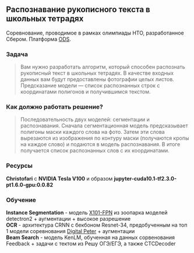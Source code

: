 ## Распознавание рукописного текста в школьных тетрадях
Соревнование, проводимое в рамках олимпиады НТО, разработанное Сбером. Платформа [ODS](https://ods.ai/competitions/nto_final_21-22).

### Задача
> Вам нужно разработать алгоритм, который способен распознать рукописный текст в школьных тетрадях. В качестве входных данных вам будут предоставлены фотографии целых листов. Предсказание модели — список распознанных строк с координатами полигонов и получившимся текстом.

### Как должно работать решение?
> Последовательность двух моделей: сегментации и распознавания. Сначала сегментационная модель предсказывает полигоны маски каждого слова на фото. Затем эти слова вырезаются из изображения по контуру маски (получаются кропы на каждое слово) и подаются в модель распознавания. В итоге получается список распознанных слов с их координатами.

### Ресурсы
**Christofari** с **NVIDIA Tesla V100** и образом **jupyter-cuda10.1-tf2.3.0-pt1.6.0-gpu:0.0.82**

### Обучение

**Instance Segmentation** - модель [X101-FPN](https://github.com/facebookresearch/detectron2/blob/main/MODEL_ZOO.md#coco-instance-segmentation-baselines-with-mask-r-cnn) из зоопарка моделей detectron2 + аугментации + высокое разрешение\
**OCR** - архитектура CRNN с бекбоном Resnet-34, предобученным на топ 1 модели соревнования [Digital Peter](https://github.com/sberbank-ai/digital_peter_aij2020) + аугментации\
**Beam Search** - модель KenLM, обученная на данных сорвенования Feedback + задачи с тектом из Решу ОГЭ/ЕГЭ, а также CTCDecoder 
